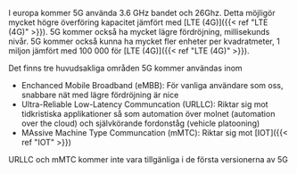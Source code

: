 I europa kommer 5G använda 3.6 GHz bandet och 26Ghz. Detta möjligör mycket högre överföring kapacitet jämfört med [LTE (4G)]({{< ref "LTE (4G)" >}}). 5G kommer också ha mycket lägre fördröjning, millisekunds nivår. 5G kommer också kunna ha mycket fler enheter per kvadratmeter, 1 miljon jämfört med 100 000 för [LTE (4G)]({{< ref "LTE (4G)" >}}).

Det finns tre huvudsakliga områden 5G kommer användas inom
- Enchanced Mobile Broadband (eMBB): För vanliga användare som oss, snabbare nät med lägre fördröjning är nice
- Ultra-Reliable Low-Latency Communcation (URLLC): Riktar sig mot tidkristiska applikationer så som automation över molnet (automation over the cloud) och självkörande fordonståg (vehicle platooning)
- MAssive Machine Type Communcation (mMTC): Riktar sig mot [IOT]({{< ref "IOT" >}})

URLLC och mMTC kommer inte vara tillgänliga i de första versionerna av 5G